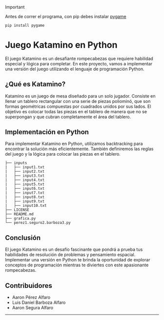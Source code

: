> [!IMPORTANT]
> Antes de correr el programa, con pip debes instalar [pygame](https://pypi.org/project/pygame/)
>
> ```bash
> pip install pygame
> ```

# Juego Katamino en Python

El juego Katamino es un desafiante rompecabezas que requiere habilidad especial y lógica para completar. En este proyecto, vamos a implementar una versión del juego utilizando el lenguaje de programación Python.

## ¿Qué es Katamino?

Katamino es un juego de mesa diseñado para un solo jugador. Consiste en llenar un tablero rectangular con una serie de piezas poliominó, que son formas geométricas compuestas por cuadrados unidos por sus lados. El objetivo es colocar todas las piezas en el tablero de manera que no se superpongan y que cubran completamente el área del tablero.

## Implementación en Python

Para implementar Katamino en Python, utilizamos backtracking para encontrar la solución más eficientemente. También definiremos las reglas del juego y la lógica para colocar las piezas en el tablero.

```
├── inputs
|   ├── input1.txt
|   ├── input2.txt
|   ├── input3.txt
|   ├── input4.txt
|   ├── input5.txt
|   ├── input6.txt
|   ├── input7.txt
|   ├── input8.txt
|   ├── input9.txt
|   ├── input10.txt
├── LICENSE
├── README.md
├── grafica.py
└── perez1.seguro2.barboza3.py
```

## Conclusión

El juego Katamino es un desafío fascinante que pondrá a prueba tus habilidades de resolución de problemas y pensamiento espacial. Implementar una versión en Python te brinda la oportunidad de explorar conceptos de programación mientras te diviertes con este apasionante rompecabezas.

## Contribuidores

-   Aaron Pérez Alfaro
-   Luis Daniel Barboza Alfaro
-   Aaron Segura Alfaro

---
